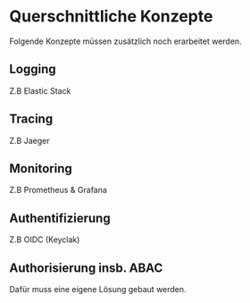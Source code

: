 # Querschnittliche Konzepte
Folgende Konzepte müssen zusätzlich noch erarbeitet werden.

## Logging
Z.B Elastic Stack

## Tracing
Z.B Jaeger

## Monitoring
Z.B Prometheus & Grafana

## Authentifizierung
Z.B OIDC (Keyclak)

## Authorisierung insb. ABAC
Dafür muss eine eigene Lösung gebaut werden.
